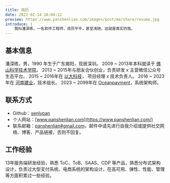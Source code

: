 ```yaml
---
title: 简历
date: 2022-02-14 16:04:12
preview: https://www.panshenlian.com/images/post/me/share/resume.jpg
introduce: |
    我叫潘深练，一名软件工程师，资历平平，甚至浅陋，这就是真实的我。
---
```


## 基本信息

潘深练，男，1990 年生于广东揭阳，现居深圳。
2009 ~ 2013年本科就读于 [佛山科学技术学院](https://www.fosu.edu.cn/)。
2013 ~ 2015年与朋友合伙创业，负责研发 x 主营微信公众号生态平台。
2015 ~ 2016年在 [以大科技](http://www.ebigcn.com/)， 项目经理 x 技术负责人。
2016 ~ 2023年在 [河南建业](https://www.centralchina.com/)，技术组长。
2023 ~ 2099年在 [Oceanpayment](https://www.oceanpayment.com/)，系统架构师。

## 联系方式

* Github：[senlypan](https://github.com/senlypan)
* 个人网站：[www.panshenlian.com](https://www.panshenlian.com/)
* 联系邮箱：[panshenlian#gmail.com](mailto:panshenlian@gmail.com)，邮件中请先进行自我介绍或提供社交网络、博客、产品链接，否则不回复。


## 工作经验

​13年服务端研发经验，熟悉 ToC、ToB、SAAS、CDP 等产品，熟悉分布式架构设计，负责过大型支付系统、电商系统的架构设计，在高可用、弹性、性能、管理等方面积累过一些经验。

